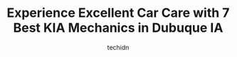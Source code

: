 ---
layout: ampstory
image: https://images.unsplash.com/photo-1522120177514-2b16ebe5634d?ixlib=rb-4.0.3&ixid=MnwxMjA3fDB8MHxwaG90by1wYWdlfHx8fGVufDB8fHx8&auto=format&fit=crop&w=640&h=853&q=80
author: techidn
featured: false
description: Experience the excellence of automotive service by visiting the 7 best KIA Mechanic in Dubuque IA, USA. With their expertise, attention to detail, and commitment to customer satisfaction, yo
title: Experience Excellent Car Care with 7 Best KIA Mechanics in Dubuque IA
cover:
   title: Experience Excellent Car Care with 7 Best KIA Mechanics in Dubuque IA
   subtitle: Rickpate
   background: https://images.unsplash.com/photo-1522120177514-2b16ebe5634d?ixlib=rb-4.0.3&ixid=MnwxMjA3fDB8MHxwaG90by1wYWdlfHx8fGVufDB8fHx8&auto=format&fit=crop&w=640&h=853&q=80

pages: 
 - layout: thirds
   top: <h1>#1 Big A Auto Sales & Service</h1>
   bottom: "<p>I had some very minor repairs done so did not speak directly with a technician. However, the woman behind the counter was polite, helpful and couldnt have been any nicer</p>"
   background: https://www.knot35.com/toplist/wp-content/uploads/2023/06/best-kia-mechanic-1-in-dubuque-ia-1685839582.jpeg
   backgroundblur: true
 - layout: thirds
   top: <h1>#2 Firestone Complete Auto Care</h1>
   bottom: "<p>555 John F Kennedy Rd, Dubuque, IA 52002, United States</p>"
   background: https://www.knot35.com/toplist/wp-content/uploads/2023/06/best-kia-mechanic-2-in-dubuque-ia-1685839582.jpeg
   cta:
      link: https://www.knot35.com/toplist/experience-excellent-car-care-with-7-best-kia-mechanics-in-dubuque-ia/
      text: Experience Excellent Car Care with 7 Best KIA Mechanics in Dubuque IA
 - layout: thirds
   top: <h1>#3 North End Auto Wrecking Inc</h1>
   bottom: "<p>55 W 32nd St, Dubuque, IA 52001, United States</p>"
   background: https://www.knot35.com/toplist/wp-content/uploads/2023/06/best-kia-mechanic-3-in-dubuque-ia-1685839583.jpeg
   cta:
      link: https://www.knot35.com/toplist/experience-excellent-car-care-with-7-best-kia-mechanics-in-dubuque-ia/
      text: Experience Excellent Car Care with 7 Best KIA Mechanics in Dubuque IA
 - layout: thirds
   top: <h1>#4 Toys Done Right Body Shop</h1>
   bottom: "<p>1006 Central Ave, Dubuque, IA 52001, United States</p>"
   background: https://images.unsplash.com/photo-1580610447943-1bfbef5efe07?ixlib=rb-4.0.3&ixid=MnwxMjA3fDB8MHxwaG90by1wYWdlfHx8fGVufDB8fHx8&auto=format&fit=crop&w=640&h=853&q=80
   cta:
      link: https://www.knot35.com/toplist/experience-excellent-car-care-with-7-best-kia-mechanics-in-dubuque-ia/
      text: Experience Excellent Car Care with 7 Best KIA Mechanics in Dubuque IA
 - layout: thirds
   top: <h1>#5 Top Shelf Auto Repair</h1>
   bottom: "<p>10760 Diesel Dr #1, Dubuque, IA 52001, United States</p>"
   background: https://images.unsplash.com/photo-1484589065579-248aad0d8b13?ixlib=rb-4.0.3&ixid=MnwxMjA3fDB8MHxwaG90by1wYWdlfHx8fGVufDB8fHx8&auto=format&fit=crop&w=640&h=853&q=80
   cta:
      link: https://www.knot35.com/toplist/experience-excellent-car-care-with-7-best-kia-mechanics-in-dubuque-ia/
      text: Experience Excellent Car Care with 7 Best KIA Mechanics in Dubuque IA
 - layout: thirds
   top: <h1>#6 Auto Center</h1>
   bottom: "<p>465 E 13th St, Dubuque, IA 52001, United States</p>"
   background: https://images.unsplash.com/photo-1518640467707-6811f4a6ab73?ixlib=rb-4.0.3&ixid=MnwxMjA3fDB8MHxwaG90by1wYWdlfHx8fGVufDB8fHx8&auto=format&fit=crop&w=640&h=853&q=80
   cta:
      link: https://www.knot35.com/toplist/experience-excellent-car-care-with-7-best-kia-mechanics-in-dubuque-ia/
      text: Experience Excellent Car Care with 7 Best KIA Mechanics in Dubuque IA
 - layout: thirds
   top: <h1>#7 Finnin Ford Collision</h1>
   bottom: "<p>3600 Dodge St, Dubuque, IA 52003, United States</p>"
   background: https://images.unsplash.com/photo-1510906594845-bc082582c8cc?ixlib=rb-4.0.3&ixid=MnwxMjA3fDB8MHxwaG90by1wYWdlfHx8fGVufDB8fHx8&auto=format&fit=crop&w=640&h=853&q=80
   cta:
      link: https://www.knot35.com/toplist/experience-excellent-car-care-with-7-best-kia-mechanics-in-dubuque-ia/
      text: Experience Excellent Car Care with 7 Best KIA Mechanics in Dubuque IA
 - layout: thirds
   middle: Continue reading...
   background: https://images.unsplash.com/photo-1509114397022-ed747cca3f65?ixlib=rb-4.0.3&ixid=MnwxMjA3fDB8MHxwaG90by1wYWdlfHx8fGVufDB8fHx8&auto=format&fit=crop&w=640&h=853&q=80
   cta:
      link: https://www.knot35.com/toplist/experience-excellent-car-care-with-7-best-kia-mechanics-in-dubuque-ia/
      text: Experience Excellent Car Care with 7 Best KIA Mechanics in Dubuque IA
      
---